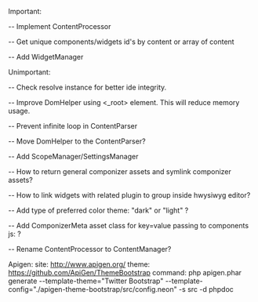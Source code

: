 Important:

-- Implement ContentProcessor

-- Get unique components/widgets id's by content or array of content

-- Add WidgetManager

Unimportant:

-- Check resolve instance for better ide integrity.

-- Improve DomHelper using <_root> element. This will reduce memory usage.

-- Prevent infinite loop in ContentParser

-- Move DomHelper to the ContentParser?

-- Add ScopeManager/SettingsManager

-- How to return general componizer assets and symlink componizer assets?

-- How to link widgets with related plugin to group inside hwysiwyg editor?

-- Add type of preferred color theme: "dark" or "light"  ?

-- Add ComponizerMeta asset class for key=value passing to components js: <meta name="key" content="value">?

-- Rename ContentProcessor to ContentManager?

Apigen:
site: http://www.apigen.org/
theme: https://github.com/ApiGen/ThemeBootstrap
command: php apigen.phar generate --template-theme="Twitter Bootstrap" --template-config="./apigen-theme-bootstrap/src/config.neon" -s src -d phpdoc

